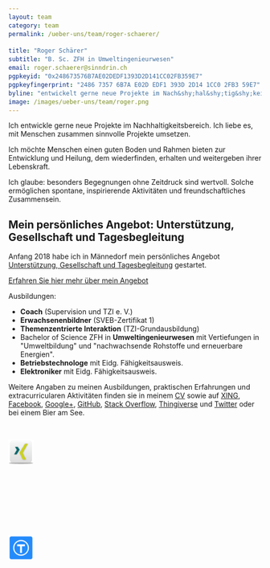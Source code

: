 ```yaml
---
layout: team
category: team
permalink: /ueber-uns/team/roger-schaerer/

title: "Roger Schärer"
subtitle: "B. Sc. ZFH in Umweltingenieurwesen"
email: roger.schaerer@sinndrin.ch
pgpkeyid: "0x248673576B7AE02DEDF1393D2D141CC02FB359E7"
pgpkeyfingerprint: "2486 7357 6B7A E02D EDF1 393D 2D14 1CC0 2FB3 59E7"
byline: "entwickelt gerne neue Projekte im Nach&shy;hal&shy;tig&shy;keits&shy;be&shy;reich. Er liebt es, mit Menschen zusammen sinnvolle Projekte umsetzen. Er möchte Menschen einen guten Boden und Rahmen bieten zur Entwicklung und Heilung, dem wiederfinden, erhalten und weitergeben ihrer Lebenskraft."
image: /images/ueber-uns/team/roger.png
---
```

Ich entwickle gerne neue Projekte im Nach&shy;hal&shy;tig&shy;keits&shy;be&shy;reich. Ich liebe es, mit Menschen zusammen sinnvolle Projekte umsetzen.

Ich möchte Menschen einen guten Boden und Rahmen bieten zur Entwicklung und Heilung, dem wiederfinden, erhalten und weitergeben ihrer Lebenskraft.

Ich glaube: besonders Begegnungen ohne Zeitdruck sind wertvoll. Solche ermöglichen spontane, inspirierende Aktivitäten und freundschaftliches Zusammensein.

## Mein persönliches Angebot: Unterstützung, Gesellschaft und Tagesbegleitung

Anfang 2018 habe ich in Männedorf mein persönliches Angebot [Unterstützung, Gesellschaft und Tagesbegleitung](https://www.uru.ch/) gestartet.

<a href="https://www.uru.ch/" class="button big expand"><i class="fi-arrow-right"></i> Erfahren Sie hier mehr über mein Angebot</a>

Ausbildungen:

- **Coach** (Supervision und TZI e. V.)
- **Erwachsenenbildner** (SVEB-Zertifikat 1)
- **Themenzentrierte Interaktion** (TZI-Grundausbildung)
- Bachelor of Science ZFH in **Umweltingenieurwesen** mit Vertiefungen in "Umweltbildung" und "nachwachsende Rohstoffe und erneuerbare Energien".
- **Betriebstechnologe** mit Eidg. Fähigkeitsausweis.
- **Elektroniker** mit Eidg. Fähigkeitsausweis.

Weitere Angaben zu meinen Ausbildungen, praktischen Erfahrungen und extracurricularen Aktivitäten finden sie in meinem [CV](/assets/files/Schaerer_Roger_CV.pdf) sowie auf [XING](https://www.xing.com/profile/Roger_Schaerer3), [Facebook](https://www.facebook.com/uruch), [Google+](https://plus.google.com/+RogerSchärer), [GitHub](https://github.com/rschaerer), [Stack Overflow](https://stackoverflow.com/users/3068252/mindestens), [Thingiverse](https://www.thingiverse.com/rschaerer/) und [Twitter](https://twitter.com/uru_ch) oder bei einem Bier am See.

<p>
  <a style="font-size: 55px; display:inline-block; vertical-align:middle; color:#3b5998;" href="https://www.facebook.com/uruch" target="_blank" rel="Roger Schärer"><i class="fi-social-facebook"></i></a>

  <a href="https://www.xing.com/profile/Roger_Schaerer3" target="_blank" rel="Roger Schärer"><img src="/images/design/contact-icons/icon-xing.png" alt="" height="50" width="50"></a>

  <a style="font-size: 55px; display:inline-block; vertical-align:middle; color:#55acee;" href="https://twitter.com/uru_ch" target="_blank" rel="Roger Schärer"><i class="fi-social-twitter"></i></a>

  <a style="font-size: 55px; color: red; display:inline-block; vertical-align:middle;" href="https://plus.google.com/+RogerSchärer" target="_blank" rel="Roger Schärer"><i class="fi-social-google-plus"></i></a>

  <a style="font-size: 55px; display:inline-block; vertical-align:middle; color:#222;" href="https://github.com/rschaerer" target="_blank" rel="Roger Schärer"><i class="fi-social-github"></i></a>

  <a style="font-size: 55px; display:inline-block; vertical-align:middle; color:#222;" href="https://stackoverflow.com/users/3068252/mindestens" target="_blank" rel="Roger Schärer"><i class="fi-social-stack-overflow"></i></a>

  <a href="https://www.thingiverse.com/rschaerer/" target="_blank" rel="Roger Schärer"><img src="/images/design/contact-icons/icon-thingiverse.png" alt="" height="50" width="50"></a>

</p>
